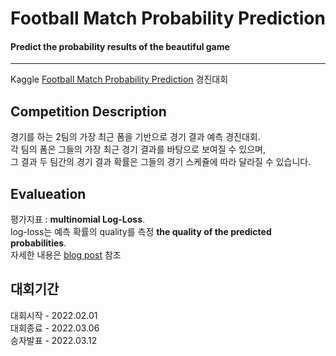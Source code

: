 # Football Match Probability Prediction
#### Predict the probability results of the beautiful game
--------------------

Kaggle [Football Match Probability Prediction](https://www.kaggle.com/c/football-match-probability-prediction/overview) 경진대회

## Competition Description
경기를 하는 2팀의 가장 최근 폼을 기반으로 경기 결과 예측 경진대회.  
각 팀의 폼은 그들의 가장 최근 경기 결과를 바탕으로 보여질 수 있으며,  
그 결과 두 팀간의 경기 결과 확률은 그들의 경기 스케쥴에 따라 달라질 수 있습니다.

## Evalueation
평가지표 : **multinomial Log-Loss**.   
log-loss는 예측 확률의 quality를 측정 **the quality of the predicted probabilities**.  
자세한 내용은 [blog post](https://medium.com/geekculture/football-prediction-performance-how-to-calculate-hit-ratio-and-log-loss-1e5e22310497) 참조  

## 대회기간
대회시작 - 2022.02.01  
대회종료 - 2022.03.06  
승자발표 - 2022.03.12  

